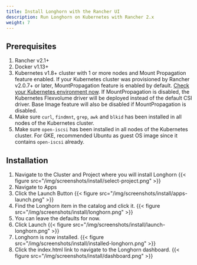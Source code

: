 ```yaml
---
title: Install Longhorn with the Rancher UI
description: Run Longhorn on Kubernetes with Rancher 2.x
weight: 7
---
```


## Prerequisites

1. Rancher v2.1+
2. Docker v1.13+
3. Kubernetes v1.8+ cluster with 1 or more nodes and Mount Propagation feature enabled. If your Kubernetes cluster was provisioned by Rancher v2.0.7+ or later, MountPropagation feature is enabled by default. [Check your Kubernetes environment now](https://github.com/rancher/longhorn#environment-check-script). If MountPropagation is disabled, the Kubernetes Flexvolume driver will be deployed instead of the default CSI driver. Base Image feature will also be disabled if MountPropagation is disabled.
4. Make sure `curl`, `findmnt`, `grep`, `awk` and `blkid` has been installed in all nodes of the Kubernetes cluster.
5. Make sure `open-iscsi` has been installed in all nodes of the Kubernetes cluster. For GKE, recommended Ubuntu as guest OS image since it contains `open-iscsi` already.

## Installation

1. Navigate to the Cluster and Project where you will install Longhorn
{{< figure src="/img/screenshots/install/select-project.png" >}}
2. Navigate to Apps
3. Click the Launch Button
{{< figure src="/img/screenshots/install/apps-launch.png" >}}
4. Find the Longhorn item in the catalog and click it.
{{< figure src="/img/screenshots/install/longhorn.png" >}}
5. You can leave the defaults for now.
6. Click Launch 
{{< figure src="/img/screenshots/install/launch-longhorn.png" >}}
7. Longhorn is now installed.
{{< figure src="/img/screenshots/install/installed-longhorn.png" >}}
8. Click the index.html link to navigate to the Longhorn dashboard.
{{< figure src="/img/screenshots/install/dashboard.png" >}}
